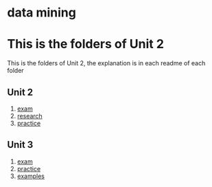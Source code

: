 # data mining

This is the folders of Unit 2
=======
This is the folders of Unit 2, the explanation is in each readme of each folder

## Unit 2

1. [exam](./unit2/exam)
2. [research](./unit2/research)
3. [practice](./unit2/practice)


## Unit 3

1. [exam](./unit3/exam)
2. [practice](./unit3/practice)
3. [examples](./unit3/examples)